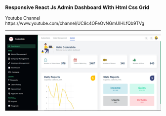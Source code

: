 <h3>Responsive React Js Admin Dashboard With Html Css Grid</h3>
<p>Youtube Channel https://www.youtube.com/channel/UC8c4OFeOvNGmUlHLfQb9TVg</p>
<hr>

<img src="src/assets/screenshot.PNG" />
